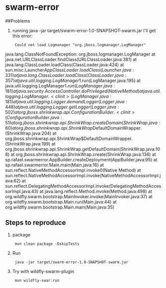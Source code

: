 # swarm-error

##Problems

1) running java -jar target/swarm-error-1.0-SNAPSHOT-swarm.jar I'll get this error:

		
		Could not load Logmanager "org.jboss.logmanager.LogManager"
java.lang.ClassNotFoundException: org.jboss.logmanager.LogManager
	at java.net.URLClassLoader.findClass(URLClassLoader.java:381)
	at java.lang.ClassLoader.loadClass(ClassLoader.java:424)
	at sun.misc.Launcher$AppClassLoader.loadClass(Launcher.java:331)
	at java.lang.ClassLoader.loadClass(ClassLoader.java:357)
	at java.util.logging.LogManager$1.run(LogManager.java:195)
	at java.util.logging.LogManager$1.run(LogManager.java:181)
	at java.security.AccessController.doPrivileged(Native Method)
	at java.util.logging.LogManager.<clinit>(LogManager.java:181)
	at java.util.logging.Logger.demandLogger(Logger.java:448)
	at java.util.logging.Logger.getLogger(Logger.java:502)
	at org.jboss.shrinkwrap.api.ConfigurationBuilder.<clinit>(ConfigurationBuilder.java:51)
	at org.jboss.shrinkwrap.api.ShrinkWrap.createDomain(ShrinkWrap.java:60)
	at org.jboss.shrinkwrap.api.ShrinkWrap$DefaultDomainWrapper.<init>(ShrinkWrap.java:204)
	at org.jboss.shrinkwrap.api.ShrinkWrap$DefaultDomainWrapper.<clinit>(ShrinkWrap.java:199)
	at org.jboss.shrinkwrap.api.ShrinkWrap.getDefaultDomain(ShrinkWrap.java:108)
	at org.jboss.shrinkwrap.api.ShrinkWrap.create(ShrinkWrap.java:136)
	at sp.rafael.swarmerror.AppBuilder.createDeployment(AppBuilder.java:95)
	at sp.rafael.swarmerror.Main.main(Main.java:16)
	at sun.reflect.NativeMethodAccessorImpl.invoke0(Native Method)
	at sun.reflect.NativeMethodAccessorImpl.invoke(NativeMethodAccessorImpl.java:62)
	at sun.reflect.DelegatingMethodAccessorImpl.invoke(DelegatingMethodAccessorImpl.java:43)
	at java.lang.reflect.Method.invoke(Method.java:498)
	at org.wildfly.swarm.bootstrap.MainInvoker.invoke(MainInvoker.java:37)
	at org.wildfly.swarm.bootstrap.Main.run(Main.java:44)
	at org.wildfly.swarm.bootstrap.Main.main(Main.java:35)

 


## Steps to reproduce

1. package

		mvn clean package -DskipTests

2. Run
		
		java -jar target/swarm-error-1.0-SNAPSHOT-swarm.jar

3. Try with wildfly-swarm-plugin

		mvn wildfly-swar:run 
